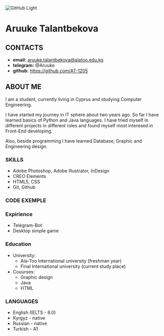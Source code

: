 ![GitHub Light](https://github.com/github-light.png#gh-dark-mode-only)
# Aruuke Talantbekova

## CONTACTS

- **email:** aruuke.talantbekova@alatoo.edu.kg
- **telegram:** @Aruuke
- **github:** https://github.com/AT-1205


## ABOUT ME

I am a student, currently living in Cyprus and studying Computer Engineering. 

I have started my journey in IT sphere about two years ago. So far I have learned basics of Python and Java languages. I have tried myself in different projects in different roles and found myself most interesed in Front-End developing.

Also, beside programming I have learned Database, Graphic and Engineering design.

### SKILLS

- Adobe Photoshop, Adobe Illustrator, InDesign
- CREO Elements
- HTML5, CSS
- Git, Github

### CODE EXEMPLE

### Expirience

- Telegram-Bot
- Desktop simple game 

### Education

- University: 
     - Ala-Too International university (freshman year)
     - Final International university (current study place)
- Couurses:
     - Graphic design
     - Java
     - HTML

### LANGUAGES

- English (IELTS - 6.0)
- Kyrgyz - native
- Russian - native
- Turkish - A1
